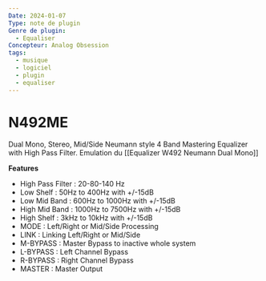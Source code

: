 ```yaml
---
Date: 2024-01-07
Type: note de plugin
Genre de plugin:
  - Equaliser
Concepteur: Analog Obsession
tags:
  - musique
  - logiciel
  - plugin
  - equaliser
---
```

# N492ME
Dual Mono, Stereo, Mid/Side Neumann style 4 Band Mastering Equalizer with High Pass Filter.
Emulation du [[Equalizer W492 Neumann Dual Mono]]

**Features**

- High Pass Filter : 20-80-140 Hz
- Low Shelf : 50Hz to 400Hz with +/-15dB
- Low Mid Band : 600Hz to 1000Hz with +/-15dB
- High Mid Band : 1000Hz to 7500Hz with +/-15dB
- High Shelf : 3kHz to 10kHz with +/-15dB
- MODE : Left/Right or Mid/Side Processing
- LINK : Linking Left/Right or Mid/Side
- M-BYPASS : Master Bypass to inactive whole system
- L-BYPASS : Left Channel Bypass
- R-BYPASS : Right Channel Bypass
- MASTER : Master Output